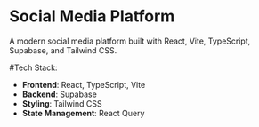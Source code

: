 # Social Media Platform
A modern social media platform built with React, Vite, TypeScript, Supabase, and Tailwind CSS.

#Tech Stack:
- **Frontend**: React, TypeScript, Vite
- **Backend**: Supabase
- **Styling**: Tailwind CSS
- **State Management**: React Query


   
